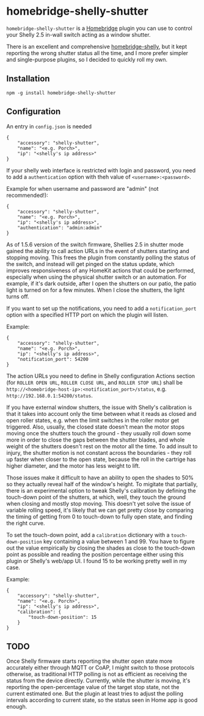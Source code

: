 # homebridge-shelly-shutter

`homebridge-shelly-shutter` is a [Homebridge](https://github.com/nfarina/homebridge) plugin you can use to control your Shelly 2.5 in-wall switch acting as a window shutter.

There is an excellent and comprehensive [homebridge-shelly](https://github.com/alexryd/homebridge-shelly), but it kept reporting the wrong shutter status all the time, and I more prefer simpler and single-purpose plugins, so I decided to quickly roll my own.

## Installation

`npm -g install homebridge-shelly-shutter`

## Configuration

An entry in `config.json` is needed

```
{
    "accessory": "shelly-shutter",
    "name": "<e.g. Porch>",
    "ip": "<shelly's ip address>"
}
```

If your shelly web interface is restricted with login and password, you need to add a `authentication` option with theh value of `<username>:<password>`.

Example for when username and password are "admin" (not recommended!):

```
{
    "accessory": "shelly-shutter",
    "name": "<e.g. Porch>",
    "ip": "<shelly's ip address>",
    "authentication": "admin:admin"
}
```

As of 1.5.6 version of the switch firmware, Shellies 2.5 in shutter mode gained the ability to call action URLs in the event of shutters starting and stopping moving. This frees the plugin from constantly polling the status of the switch, and instead will get pinged on the status update, which improves responsiveness of any HomeKit actions that could be performed, especially when using the physical shutter switch or an automation. For example, if it's dark outside, after I open the shutters on our patio, the patio light is turned on for a few minutes. When I close the shutters, the light turns off.

If you want to set up the notifications, you need to add a `notification_port` option with a specified HTTP port on which the plugin will listen.

Example:

```
{
    "accessory": "shelly-shutter",
    "name": "<e.g. Porch>",
    "ip": "<shelly's ip address>",
    "notification_port": 54200
}
```

The action URLs you need to define in Shelly configuration Actions section (for `ROLLER OPEN URL`, `ROLLER CLOSE URL`, and `ROLLER STOP URL`) shall be `http://<homebridge-host-ip>:<notification_port>/status`, e.g. `http://192.168.0.1:54200/status`.

If you have external window shutters, the issue with Shelly's calibration is that it takes into account only the time between what it reads as closed and open roller states, e.g. when the limit switches in the roller motor get triggered. Also, usually, the closed state doesn't mean the motor stops moving once the shutters touch the ground - they usually roll down some more in order to close the gaps between the shutter blades, and whole weight of the shutters doesn't rest on the motor all the time. To add insult to injury, the shutter motion is not constant across the boundaries - they roll up faster when closer to the open state, because the roll in the cartrige has higher diameter, and the motor has less weight to lift.

Those issues make it difficult to have an ability to open the shades to 50% so they actually reveal half of the window's height. To migitate that partially, there is an experimental option to tweak Shelly's calibration by defining the touch-down point of the shutters, at which, well, they touch the ground when closing and mostly stop moving. This doesn't yet solve the issue of variable rolling speed, it's likely that we can get pretty close by comparing the timing of getting from 0 to touch-down to fully open state, and finding the right curve.

To set the touch-down point, add a `calibration` dictionary with a `touch-down-position` key containing a value between 1 and 99. You have to figure out the value empirically by closing the shades as close to the touch-down point as possible and reading the position percentage either using this plugin or Shelly's web/app UI. I found 15 to be working pretty well in my case.

Example:

```
{
    "accessory": "shelly-shutter",
    "name": "<e.g. Porch>",
    "ip": "<shelly's ip address>",
    "calibration": {
        "touch-down-position": 15
    }
}
```

## TODO

Once Shelly firmware starts reporting the shutter open state more accurately either through MQTT or CoAP, I might switch to those protocols otherwise, as traditional HTTP polling is not as efficient as receiving the status from the device directly. Currently, while the shutter is moving, it's reporting the open-percentage value of the target stop state, not the current estimated one. But the plugin at least tries to adjust the polling intervals according to current state, so the status seen in Home app is good enough.
